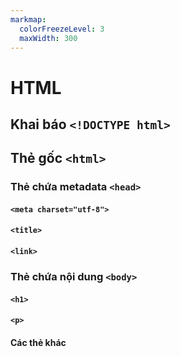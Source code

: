 ```yaml
---
markmap:
  colorFreezeLevel: 3
  maxWidth: 300
---
```


# HTML

## Khai báo `<!DOCTYPE html>`

## Thẻ gốc `<html>`

### Thẻ chứa metadata `<head>`

#### `<meta charset="utf-8">`

#### `<title>`

#### `<link>`

### Thẻ chứa nội dung `<body>`

#### `<h1>`

#### `<p>`

#### Các thẻ khác
